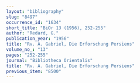 ```yaml
---
layout: "bibliography"
slug: "8497"
occurrence_id: "1634"
short_title: "BiOr 13 (1956), 252-255"
author: "Redard, G."
publication_year: "1956"
title: "Rv. A. Gabriel, Die Erforschung Persiens"
volume_no_: "13"
pages: "252-255"
journal: "Bibliotheca Orientalis"
title: "Rv. A. Gabriel, Die Erforschung Persiens"
previous_item: "8500"
---
```

